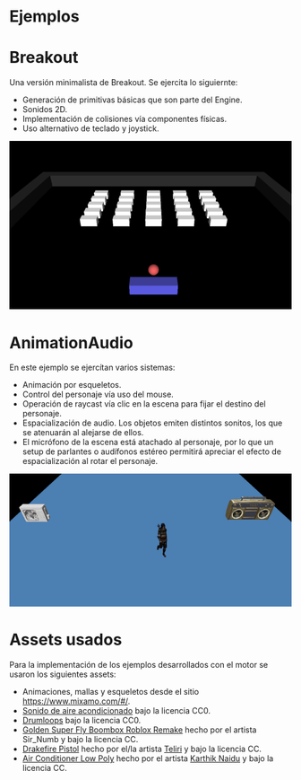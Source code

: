 # Ejemplos

# Breakout

Una versión minimalista de Breakout. Se ejercita lo siguiernte:
- Generación de primitivas básicas que son parte del Engine.
- Sonidos 2D.
- Implementación de colisiones vía componentes físicas.
- Uso alternativo de teclado y joystick.

![Breakout.cpp](../screenshots/breakout.png "breakout")

# AnimationAudio

En este ejemplo se ejercítan varios sistemas:
- Animación por esqueletos.
- Control del personaje vía uso del mouse.
- Operación de raycast vía clic en la escena para fijar el destino del personaje.
- Espacialización de audio. Los objetos emiten distintos sonitos, los que se atenuarán al alejarse de ellos.
- El micrófono de la escena está atachado al personaje, por lo que un setup de parlantes o audífonos estéreo permitirá apreciar el efecto de espacialización al rotar el personaje.

![AnimationAudioExample.cpp](../screenshots/animation_audio.png "AnimatedExample")

# Assets usados

Para la implementación de los ejemplos desarrollados con el motor se usaron los siguientes assets:
 - Animaciones, mallas y esqueletos desde el sitio https://www.mixamo.com/#/.
 - [Sonido de aire acondicionado](https://freesound.org/people/addiofbaddi/sounds/241702/) bajo la licencia CC0.
 - [Drumloops](https://freesound.org/people/Bronxio/sounds/199870/) bajo la licencia CC0.
 - [Golden Super Fly Boombox Roblox Remake](https://sketchfab.com/3d-models/golden-super-fly-boombox-roblox-remake-d2b9b14dd01e4fa0bdd3b1704fcb2b2f) hecho por el artista Sir_Numb y bajo la licencia CC.
 - [Drakefire Pistol](https://sketchfab.com/3d-models/drakefire-pistol-bee02e85f22d4eaaa3c0144f11204843) hecho por el/la artista [Teliri](https://www.artstation.com/artwork/3XE92) y bajo la licencia CC.
 - [Air Conditioner Low Poly](https://sketchfab.com/3d-models/air-conditioner-low-poly-textured-game-asset-84c4e55948414c6db2473da7b6e9cbb7) hecho por el artista [Karthik Naidu](instagram.com/k3dart) y bajo la licencia CC.